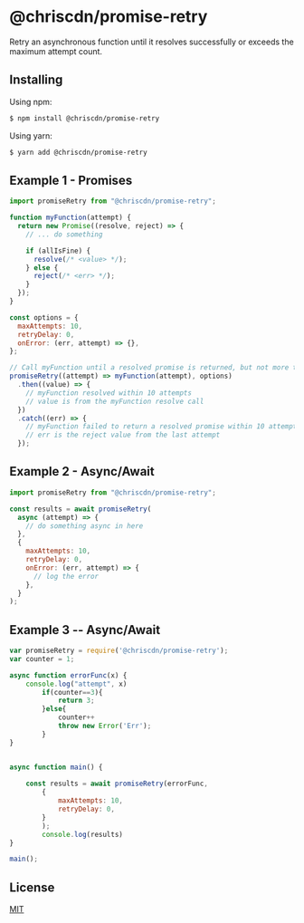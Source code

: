 # @chriscdn/promise-retry

Retry an asynchronous function until it resolves successfully or exceeds the maximum attempt count.

## Installing

Using npm:

```bash
$ npm install @chriscdn/promise-retry
```

Using yarn:

```bash
$ yarn add @chriscdn/promise-retry
```

## Example 1 - Promises

```js
import promiseRetry from "@chriscdn/promise-retry";

function myFunction(attempt) {
  return new Promise((resolve, reject) => {
    // ... do something

    if (allIsFine) {
      resolve(/* <value> */);
    } else {
      reject(/* <err> */);
    }
  });
}

const options = {
  maxAttempts: 10,
  retryDelay: 0,
  onError: (err, attempt) => {},
};

// Call myFunction until a resolved promise is returned, but not more than 10 times (default is 10)
promiseRetry((attempt) => myFunction(attempt), options)
  .then((value) => {
    // myFunction resolved within 10 attempts
    // value is from the myFunction resolve call
  })
  .catch((err) => {
    // myFunction failed to return a resolved promise within 10 attempts
    // err is the reject value from the last attempt
  });
```

## Example 2 - Async/Await

```js
import promiseRetry from "@chriscdn/promise-retry";

const results = await promiseRetry(
  async (attempt) => {
    // do something async in here
  },
  {
    maxAttempts: 10,
    retryDelay: 0,
    onError: (err, attempt) => {
      // log the error
    },
  }
);
```


## Example 3 -- Async/Await
```js
var promiseRetry = require('@chriscdn/promise-retry');
var counter = 1;

async function errorFunc(x) {
    console.log("attempt", x)
        if(counter==3){
            return 3;
        }else{
            counter++
            throw new Error('Err');    
        }
}


async function main() {
    
    const results = await promiseRetry(errorFunc,
        {
            maxAttempts: 10,
            retryDelay: 0,
        }
        );
        console.log(results)
}

main();
```

## License

[MIT](LICENSE)
